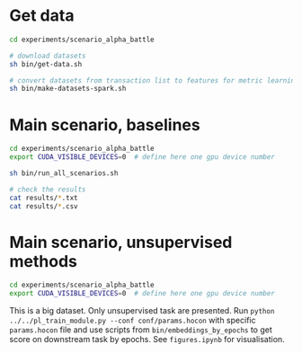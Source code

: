# Get data

```sh
cd experiments/scenario_alpha_battle

# download datasets
sh bin/get-data.sh

# convert datasets from transaction list to features for metric learning
sh bin/make-datasets-spark.sh
```

# Main scenario, baselines

```sh
cd experiments/scenario_alpha_battle
export CUDA_VISIBLE_DEVICES=0  # define here one gpu device number

sh bin/run_all_scenarios.sh

# check the results
cat results/*.txt
cat results/*.csv
```

# Main scenario, unsupervised methods

```sh
cd experiments/scenario_alpha_battle
export CUDA_VISIBLE_DEVICES=0  # define here one gpu device number

```

This is a big dataset. Only unsupervised task are presented.
Run `python ../../pl_train_module.py --conf conf/params.hocon` with specific `params.hocon` file and use
scripts from `bin/embeddings_by_epochs` to get score on downstream task by epochs.
See `figures.ipynb` for visualisation.

